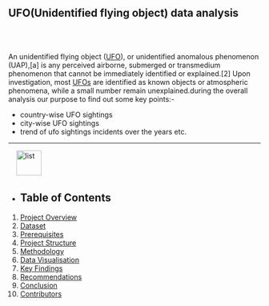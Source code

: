 
## UFO(Unidentified flying object) data analysis


<br></br>

An unidentified flying object ([UFO](https://en.wikipedia.org/wiki/Unidentified_flying_object)), or unidentified anomalous phenomenon (UAP),[a] is any perceived airborne, submerged or transmedium phenomenon that cannot be immediately identified or explained.[2] Upon investigation, most [UFOs](https://en.wikipedia.org/wiki/Unidentified_flying_object) are identified as known objects or atmospheric phenomena, while a small number remain unexplained.during the overall analysis our purpose to find out some key points:-

 * country-wise UFO sightings
 * city-wise UFO sightings
 * trend of ufo sightings incidents over the years etc.


***

 <div align= "start">
  
  &nbsp; &nbsp; <a href="https://imgbb.com/"><img src="https://i.ibb.co/Ksw7GWz/list.png" width="50" alt="list" border="0"></a> <div/>

  <div align= "start">
  
- ## **Table of Contents**
1. [Project Overview](#project-overview)
2. [Dataset](#dataset)
3. [Prerequisites](#Prerequisites)
4. [Project Structure](#Project-Structure)
5. [Methodology](#Methodlogy)
6. [Data Visualisation](#Data-Visualisation)
7. [Key Findings](#KeyFindings)
8. [Recommendations](#Recommendations)
9. [Conclusion](#Conclusion)
10. [Contributors](#Contributors)

 <div/>
